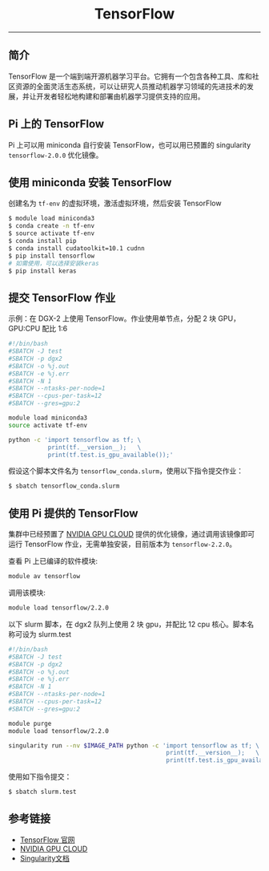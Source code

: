 # <center>TensorFlow</center> 

-----

## 简介

TensorFlow 是一个端到端开源机器学习平台。它拥有一个包含各种工具、库和社区资源的全面灵活生态系统，可以让研究人员推动机器学习领域的先进技术的发展，并让开发者轻松地构建和部署由机器学习提供支持的应用。

## Pi 上的 TensorFlow

Pi 上可以用 miniconda 自行安装 TensorFlow，也可以用已预置的 singularity `tensorflow-2.0.0` 优化镜像。

## 使用 miniconda 安装 TensorFlow

创建名为 `tf-env` 的虚拟环境，激活虚拟环境，然后安装 TensorFlow
```bash
$ module load miniconda3
$ conda create -n tf-env
$ source activate tf-env
$ conda install pip
$ conda install cudatoolkit=10.1 cudnn
$ pip install tensorflow
# 如需使用，可以选择安装keras
$ pip install keras
```

## 提交 TensorFlow 作业

示例：在 DGX-2 上使用 TensorFlow。作业使用单节点，分配 2 块 GPU，GPU:CPU 配比 1:6

```bash
#!/bin/bash
#SBATCH -J test
#SBATCH -p dgx2
#SBATCH -o %j.out
#SBATCH -e %j.err
#SBATCH -N 1
#SBATCH --ntasks-per-node=1
#SBATCH --cpus-per-task=12
#SBATCH --gres=gpu:2

module load miniconda3
source activate tf-env

python -c 'import tensorflow as tf; \
           print(tf.__version__);   \
           print(tf.test.is_gpu_available());'
```

假设这个脚本文件名为 `tensorflow_conda.slurm`，使用以下指令提交作业：

```bash
$ sbatch tensorflow_conda.slurm
```

## 使用 Pi 提供的 TensorFlow

集群中已经预置了 [NVIDIA GPU CLOUD](https://ngc.nvidia.com/) 提供的优化镜像，通过调用该镜像即可运行 TensorFlow 作业，无需单独安装，目前版本为 `tensorflow-2.2.0`。


查看 Pi 上已编译的软件模块:
```bash
module av tensorflow
```

调用该模块:
```bash
module load tensorflow/2.2.0
```

以下 slurm 脚本，在 dgx2 队列上使用 2 块 gpu，并配比 12 cpu 核心。脚本名称可设为 slurm.test

```bash
#!/bin/bash
#SBATCH -J test
#SBATCH -p dgx2
#SBATCH -o %j.out
#SBATCH -e %j.err
#SBATCH -N 1
#SBATCH --ntasks-per-node=1
#SBATCH --cpus-per-task=12
#SBATCH --gres=gpu:2

module purge
module load tensorflow/2.2.0

singularity run --nv $IMAGE_PATH python -c 'import tensorflow as tf; \
                                            print(tf.__version__);   \
                                            print(tf.test.is_gpu_available());'
```

使用如下指令提交：

```bash
$ sbatch slurm.test
```

## 参考链接

- [TensorFlow 官网](https://www.tensorflow.org/)
- [NVIDIA GPU CLOUD](ngc.nvidia.com)
- [Singularity文档](https://sylabs.io/guides/3.5/user-guide/)
